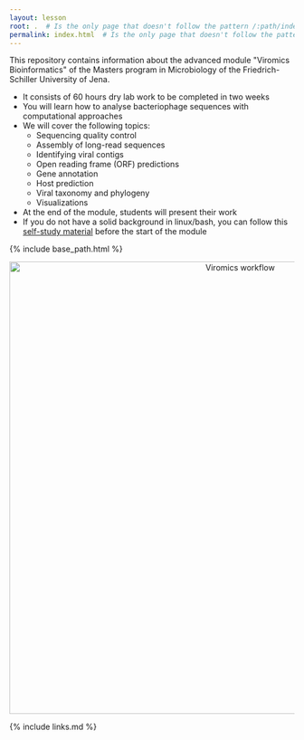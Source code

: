 ```yaml
---
layout: lesson
root: .  # Is the only page that doesn't follow the pattern /:path/index.html
permalink: index.html  # Is the only page that doesn't follow the pattern /:path/index.html
---
```


This repository contains information about the advanced module "Viromics Bioinformatics" of the Masters program in Microbiology of the Friedrich-Schiller University of Jena.

- It consists of 60 hours dry lab work to be completed in two weeks
- You will learn how to analyse bacteriophage sequences with computational approaches
- We will cover the following topics:
  - Sequencing quality control
  - Assembly of long-read sequences
  - Identifying viral contigs
  - Open reading frame (ORF) predictions
  - Gene annotation
  - Host prediction
  - Viral taxonomy and phylogeny
  - Visualizations
- At the end of the module, students will present their work
- If you do not have a solid background in linux/bash, you can follow this [self-study material](https://github.com/waltercostamb/course_viral-microbiology_2023/blob/main/study_material.md) before the start of the module 

{% include base_path.html %}
<p align="center">
    <a href="{{ site.carpentries_site }}"><img src="{{ relative_root_path }}/assets/img/slide_module_2024.png" alt="Viromics workflow" width="800" /></a>
</p>

{% include links.md %}
